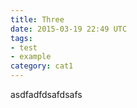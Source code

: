 ```yaml
---
title: Three
date: 2015-03-19 22:49 UTC
tags:
- test
- example
category: cat1
---
```


asdfadfdsafdsafs